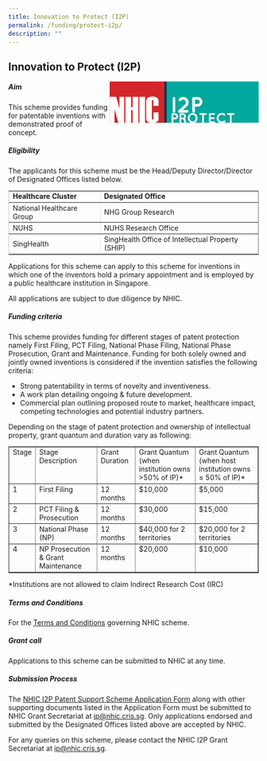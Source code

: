 ```yaml
---
title: Innovation to Protect (I2P)
permalink: /funding/protect-i2p/
description: ""
---
```

Innovation to Protect (I2P)
---------------------------

<img src="/images/Funding/logo_i2p.jpg" style="width:300px" align="right">

##### Aim

This scheme provides funding for patentable inventions with demonstrated proof of concept.

##### Eligibility

The applicants for this scheme must be the Head/Deputy Director/Director of Designated Offices listed below.

<table style="max-width: 100%; background-color: transparent; border-collapse: collapse; border-spacing: 0px; padding: 0px; margin: 10px 0px; width: 855.125px; border-width: 1px; border-color: rgb(222, 222, 222);" cellpadding="10" border="1"><tbody><tr><td><strong style="font-weight: bold;">Healthcare Cluster</strong></td><td><strong style="font-weight: bold;">Designated Office</strong></td></tr><tr><td>National Healthcare Group</td><td>NHG Group Research</td></tr><tr><td>NUHS</td><td>NUHS Research Office</td></tr><tr><td>SingHealth</td><td>SingHealth Office of Intellectual Property (SHIP)</td></tr></tbody></table>

Applications for this scheme can apply to this scheme for inventions in which one of the inventors hold a primary appointment and is employed by a public healthcare institution in Singapore.

All applications are subject to due diligence by NHIC.

##### Funding criteria

This scheme provides funding for different stages of patent protection namely First Filing, PCT Filing, National Phase Filing, National Phase Prosecution, Grant and Maintenance. Funding for both solely owned and jointly owned inventions is considered if the invention satisfies the following criteria:

*   Strong patentability in terms of novelty and inventiveness.
*   A work plan detailing ongoing &amp; future development.
*   Commercial plan outlining proposed route to market, healthcare impact, competing technologies and potential industry partners.

Depending on the stage of patent protection and ownership of intellectual property, grant quantum and duration vary as following:

<table style="max-width: 100%; background-color: transparent; border-collapse: collapse; border-spacing: 0px; padding: 0px; margin: 10px 0px; width: 855.125px;" cellpadding="10" border="1"><tbody><tr><td style="vertical-align: top;">Stage</td><td style="vertical-align: top;">Stage Description</td><td style="vertical-align: top;">Grant Duration</td><td style="vertical-align: top;">Grant Quantum (when institution owns &gt;50% of IP)*</td><td style="vertical-align: top;">Grant Quantum (when host institution owns ≤ 50% of IP)*</td></tr><tr><td style="vertical-align: top;">1</td><td style="vertical-align: top;">First Filing</td><td style="vertical-align: top;">12 months</td><td style="vertical-align: top;">$10,000</td><td style="vertical-align: top;">$5,000</td></tr><tr><td style="vertical-align: top;">2</td><td style="vertical-align: top;">PCT Filing &amp; Prosecution</td><td style="vertical-align: top;">12 months</td><td style="vertical-align: top;">$30,000</td><td style="vertical-align: top;">$15,000</td></tr><tr><td style="vertical-align: top;">3</td><td style="vertical-align: top;">National Phase (NP)</td><td style="vertical-align: top;">12 months</td><td style="vertical-align: top;">$40,000 for 2 territories</td><td style="vertical-align: top;">$20,000 for 2 territories</td></tr><tr><td style="vertical-align: top;">4</td><td style="vertical-align: top;">NP Prosecution &amp; Grant Maintenance</td><td style="vertical-align: top;">12 months</td><td style="vertical-align: top;">$20,000</td><td style="vertical-align: top;">$10,000</td></tr></tbody></table>

\*Institutions are not allowed to claim Indirect Research Cost (IRC)

##### Terms and Conditions

For the&nbsp;[Terms and Conditions](http://www.nmrc.gov.sg/downloads)&nbsp;governing NHIC scheme.

##### Grant call

Applications to this scheme can be submitted to NHIC at any time.

##### Submission Process

The&nbsp;[NHIC I2P Patent Support Scheme Application Form](https://nhic.sg/web/index.php/downloads)&nbsp;along with other supporting documents listed in the Application Form must be submitted to NHIC Grant Secretariat at&nbsp;[ip@nhic.cris.sg](mailto:ip@nhic.cris.sg). Only applications endorsed and submitted by the Designated Offices listed above are accepted by NHIC.

For any queries on this scheme, please contact the NHIC I2P Grant Secretariat at&nbsp;[ip@nhic.cris.sg](mailto:ip@nhic.cris.sg).